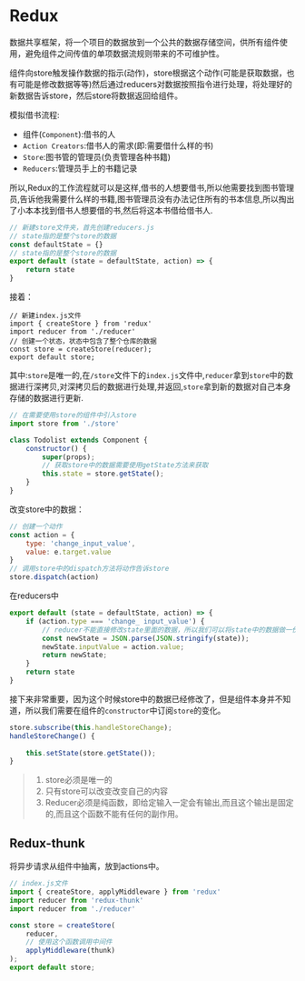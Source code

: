# Redux

数据共享框架，将一个项目的数据放到一个公共的数据存储空间，供所有组件使用，避免组件之间传值的单项数据流规则带来的不可维护性。

组件向store触发操作数据的指示(动作)，store根据这个动作(可能是获取数据，也有可能是修改数据等等)然后通过reducers对数据按照指令进行处理，将处理好的新数据告诉store，然后store将数据返回给组件。

模拟借书流程:

- 组件(`Component`):借书的人
- `Action Creators`:借书人的需求(即:需要借什么样的书)
- `Store`:图书管的管理员(负责管理各种书籍)
- `Reducers`:管理员手上的书籍记录

所以,Redux的工作流程就可以是这样,借书的人想要借书,所以他需要找到图书管理员,告诉他我需要什么样的书籍,图书管理员没有办法记住所有的书本信息,所以掏出了小本本找到借书人想要借的书,然后将这本书借给借书人.

```javascript
// 新建store文件夹，首先创建reducers.js
// state指的是整个store的数据
const defaultState = {}
// state指的是整个store的数据
export default (state = defaultState, action) => {
    return state
}
```

接着：

```react
// 新建index.js文件
import { createStore } from 'redux'
import reducer from './reducer'
// 创建一个状态，状态中包含了整个仓库的数据
const store = createStore(reducer);
export default store;
```

其中:`store`是唯一的,在`/store`文件下的`index.js`文件中,`reducer`拿到`store`中的数据进行深拷贝,对深拷贝后的数据进行处理,并返回,`store`拿到新的数据对自己本身存储的数据进行更新.

```javascript
// 在需要使用store的组件中引入store
import store from './store'

class Todolist extends Component {
    constructor() {
        super(props);
        // 获取store中的数据需要使用getState方法来获取
        this.state = store.getState();
    }
}
```

改变store中的数据：

```javascript
// 创建一个动作
const action = {
    type: 'change_input_value',
    value: e.target.value
}
// 调用store中的dispatch方法将动作告诉store
store.dispatch(action)
```

在reducers中

```javascript
export default (state = defaultState, action) => {
    if (action.type === 'change_ input_value') {
        // reducer不能直接修改state里面的数据，所以我们可以将state中的数据做一份深拷贝，修改拷贝过来的数据，然后将修改后的数据返回
        const newState = JSON.parse(JSON.stringify(state));
        newState.inputValue = action.value;
        return newState;
    }
    return state
}
```

接下来非常重要，因为这个时候store中的数据已经修改了，但是组件本身并不知道，所以我们需要在组件的`constructor`中订阅`store`的变化。

```javascript
store.subscribe(this.handleStoreChange);
handleStoreChange() {
    
    this.setState(store.getState());
}
```

> 1. store必须是唯一的
> 2. 只有store可以改变改变自己的内容
> 3. Reducer必须是纯函数，即给定输入一定会有输出,而且这个输出是固定的,而且这个函数不能有任何的副作用。

## Redux-thunk

将异步请求从组件中抽离，放到actions中。

```javascript
// index.js文件
import { createStore, applyMiddleware } from 'redux'
import reducer from 'redux-thunk'
import reducer from './reducer'

const store = createStore(
    reducer,
    // 使用这个函数调用中间件
    applyMiddleware(thunk)
);
export default store;
```

